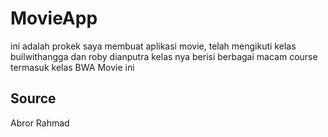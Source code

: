 # MovieApp
ini adalah prokek saya membuat aplikasi movie, telah mengikuti kelas builwithangga dan roby dianputra kelas nya berisi berbagai macam course termasuk kelas BWA Movie ini

## Source
Abror Rahmad
